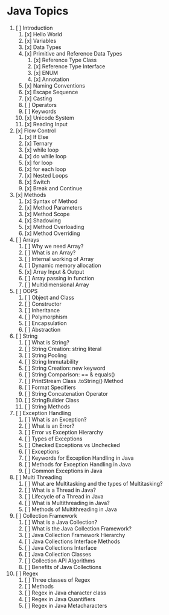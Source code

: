# Java Topics

1. [ ] Introduction
   1. [x] Hello World
   2. [x] Variables
   3. [x] Data Types
   4. [x] Primitive and Reference Data Types
      1. [x] Reference Type Class
      2. [x] Reference Type Interface
      3. [x] ENUM
      4. [x] Annotation
   5. [x] Naming Conventions
   6. [x] Escape Sequence
   7. [x] Casting
   8. [ ] Operators
   9. [ ] Keywords
   10. [x] Unicode System
   11. [x] Reading Input
2. [x] Flow Control
   1. [x] If Else
   2. [x] Ternary
   3. [x] while loop
   4. [x] do while loop
   5. [x] for loop
   6. [x] for each loop
   7. [x] Nested Loops
   8. [x] Switch
   9. [x] Break and Continue
3. [x] Methods
   1. [x] Syntax of Method
   2. [x] Method Parameters
   3. [x] Method Scope
   4. [x] Shadowing
   5. [x] Method Overloading
   6. [x] Method Overriding
4. [ ] Arrays
   1. [ ] Why we need Array?
   2. [ ] What is an Array?
   3. [ ] Internal working of Array
   4. [ ] Dynamic memory allocation
   5. [x] Array Input & Output
   6. [ ] Array passing in function
   7. [ ] Multidimensional Array
5. [ ] OOPS
   1. [ ] Object and Class
   2. [ ] Constructor
   3. [ ] Inheritance
   4. [ ] Polymorphism
   5. [ ] Encapsulation
   6. [ ] Abstraction
6. [ ] String
   1. [ ] What is String?
   2. [ ] String Creation: string literal
   3. [ ] String Pooling
   4. [ ] String Immutability
   5. [ ] String Creation: new keyword
   6. [ ] String Comparison: == & equals()
   7. [ ] PrintStream Class .toString() Method
   8. [ ] Format Specifiers
   9. [ ] String Concatenation Operator
   10. [ ] StringBuilder Class
   11. [ ] String Methods
7. [ ] Exception Handling
   1. [ ] What is an Exception?
   2. [ ] What is an Error?
   3. [ ] Error vs Exception Hierarchy
   4. [ ] Types of Exceptions
   5. [ ] Checked Exceptions vs Unchecked
   6. [ ] Exceptions
   7. [ ] Keywords for Exception Handling in Java
   8. [ ] Methods for Exception Handling in Java
   9. [ ] Common Exceptions in Java
8. [ ] Multi Threading
   1. [ ] What are Multitasking and the types of Multitasking?
   2. [ ] What is a Thread in Java?
   3. [ ] Lifecycle of a Thread in Java
   4. [ ] What is Multithreading in Java?
   5. [ ] Methods of Multithreading in Java
9. [ ] Collection Framework
   1. [ ] What is a Java Collection?
   2. [ ] What is the Java Collection Framework?
   3. [ ] Java Collection Framework Hierarchy
   4. [ ] Java Collections Interface Methods
   5. [ ] Java Collections Interface
   6. [ ] Java Collection Classes
   7. [ ] Collection API Algorithms
   8. [ ] Benefits of Java Collections
10. [ ] Regex
    1. [ ] Three classes of Regex
    2. [ ] Methods
    3. [ ] Regex in Java character class
    4. [ ] Regex in Java Quantifiers
    5. [ ] Regex in Java Metacharacters
